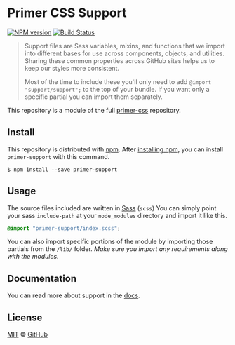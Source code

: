 # Primer CSS Support

[![NPM version](http://img.shields.io/npm/v/primer-support.svg)](https://www.npmjs.org/package/primer-support)
[![Build Status](https://travis-ci.org/primer/support.svg?branch=master)](https://travis-ci.org/primer/support)

> Support files are Sass variables, mixins, and functions that we import into different bases for use across components, objects, and utilities. Sharing these common properties across GitHub sites helps us to keep our styles more consistent.
>
> Most of the time to include these you'll only need to add `@import "support/support";` to the top of your bundle. If you want only a specific partial you can import them separately.

This repository is a module of the full [primer-css][primer] repository.

## Install

This repository is distributed with [npm][npm]. After [installing npm][install-npm], you can install `primer-support` with this command.

```
$ npm install --save primer-support
```

## Usage

The source files included are written in [Sass][sass] (`scss`) You can simply point your sass `include-path` at your `node_modules` directory and import it like this.

```scss
@import "primer-support/index.scss";
```

You can also import specific portions of the module by importing those partials from the `/lib/` folder. _Make sure you import any requirements along with the modules._

## Documentation

You can read more about support in the [docs][docs].

## License

[MIT](./LICENSE) &copy; [GitHub](https://github.com/)

[primer]: https://github.com/primer/primer
[docs]: http://primercss.io/
[npm]: https://www.npmjs.com/
[install-npm]: https://docs.npmjs.com/getting-started/installing-node
[sass]: http://sass-lang.com/
